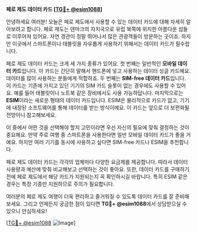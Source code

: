 **페로 제도 데이터 카드 [[TG💪+ @esim1088](https://t.me/s/esim1088)]**

안녕하세요 여러분! 오늘은 페로 제도에서 사용할 수 있는 데이터 카드에 대해 자세히 알아보려고 합니다. 페로 제도는 덴마크의 자치국으로 유럽 북쪽에 위치한 아름다운 섬들로 이루어져 있어요. 자연 경관이 정말 뛰어나서 많은 관광객들이 방문하는 곳이죠. 하지만 이곳에서 스마트폰이나 태블릿을 자유롭게 사용하기 위해서는 데이터 카드가 필수랍니다.

페로 제도 데이터 카드는 크게 세 가지 종류가 있어요. 첫 번째는 일반적인 **모바일 데이터 카드**입니다. 이 카드는 간단히 말해서 핸드폰에 넣고 사용하는 데이터 싱글 카드예요. 데이터를 많이 사용하는 분들에게 적합하죠. 두 번째는 **SIM-free 데이터 카드**입니다. 이 카드는 기존에 가지고 있던 기기의 SIM 카드 슬롯이 없는 경우에도 사용할 수 있어요. 예를 들어 태블릿이나 노트북 같은 장비에서도 사용 가능하답니다. 마지막으로는 **ESIM**이라는 새로운 형태의 데이터 카드입니다. ESIM은 물리적으로 카드가 없고, 기기에 내장된 소프트웨어를 통해 데이터를 받는 방식이에요. 이 카드는 앞으로 더 보편화될 전망이니 참고해보세요.

이 중에서 어떤 것을 선택해야 할지 고민이라면 우선 자신의 필요에 맞춰 결정하는 것이 중요해요. 만약 주로 여행 중 스마트폰을 사용한다면 일반 모바일 데이터 카드가 좋을 거예요. 하지만 여러 기기를 동시에 사용하고 싶다면 SIM-free 카드나 ESIM을 추천합니다.

페로 제도 데이터 카드는 각각의 업체마다 다양한 요금제를 제공합니다. 따라서 데이터 사용량과 예산에 맞춰 비교해보고 선택하는 것이 좋아요. 또한, 데이터 카드를 구매하기 전에 페로 제도에서 해당 카드가 지원되는지 꼭 확인하시길 바랍니다. 특히 ESIM 같은 경우는 특정 기종만 지원하므로 주의가 필요합니다.

여러분의 페로 제도 여행이 더욱 편리하고 즐거워질 수 있도록 데이터 카드를 잘 준비해보세요. 그리고 언제든지 궁금한 점이 있다면 **TG💪+ @esim1088**에서 상담받으실 수 있으니 안심하세요!

[[TG💪+ @esim1088](https://t.me/s/esim1088) ![Image](https://i.postimg.cc/Y0z9fWf4/image.png)]
